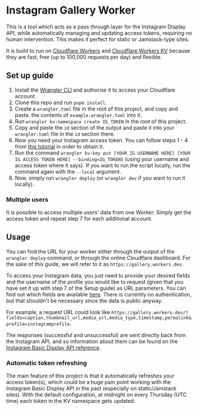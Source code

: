 # Instagram Gallery Worker

This is a tool which acts as a pass through layer for the Instagram Display API, while automatically managing and updating access tokens, requiring no human intervention. This makes it perfect for static or Jamstack-type sites.

It is build to run on [Cloudflare Workers](https://workers.cloudflare.com/) and [Cloudflare Workers KV](https://developers.cloudflare.com/kv/) because they are fast, free (up to 100,000 requests per day) and flexible.

## Set up guide

1. Install the [Wrangler CLI](https://developers.cloudflare.com/workers/wrangler/install-and-update/) and authorise it to access your Cloudflare account.
2. Clone this repo and run `pnpm install`.
3. Create a `wrangler.toml` file in the root of this project, and copy and paste. the contents of `example.wrangler.toml` into it.
4. Run `wrangler kv:namespace create IG_TOKEN` in the root of this project.
5. Copy and paste the `id` section of the output and paste it into your `wrangler.toml` file in the `id` section there.
6. Now you need your Instagram access token. You can follow steps 1 - 4 from [this tutorial](https://docs.oceanwp.org/article/487-how-to-get-instagram-access-token) in order to obtain it.
7. Run the command `wrangler kv:key put [YOUR IG USERNAME HERE] [YOUR IG ACCESS TOKEN HERE] --binding=IG_TOKENS` (using your username and access token where it says). If you want to run the script locally, run the command again with the `--local` argument.
8. Now, simply run `wrangler deploy` (or `wrangler dev` if you want to run it locally).

### Multiple users

It is possible to access multiple users' data from one Worker. Simply get the access token and repeat step 7 for each additional account.

## Usage

You can find the URL for your worker either through the output of the `wrangler deploy` command, or through the online Cloudflare dashboard. For the sake of this guide, we will refer to it as `https://gallery.workers.dev`.

To access your Instagram data, you just need to provide your desired fields and the username of the profile you would like to request (given that you have set it up with step 7 of the Setup guide) as URL parameters. You can find out which fields are available [here](https://developers.facebook.com/docs/instagram-basic-display-api/reference/media#fields). There is currently no authentication, but that shouldn't be necessary since the data is public anyway.

For example, a request URL could look like `https://gallery.workers.dev/?fields=caption,thumbnail_url,media_url,media_type,timestamp,permalink&profile=instagramprofile`.

The responses (successful and unsuccessful) are sent directly back from the Instagram API, and so information about them can be found on the [Instagram Basic Display API reference](https://developers.facebook.com/docs/instagram-basic-display-api/reference).

### Automatic token refreshing

The main feature of this project is that it automatically refreshes your access token(s), which could be a huge pain point working with the Instagram Basic Display API in the past (especially on static/Jamstack sites). With the default configuration, at midnight on every Thursday (UTC time) each token in the KV namespace gets updated.
